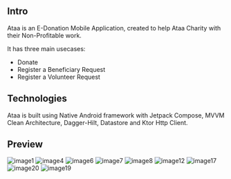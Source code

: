 ## Intro
Ataa is an E-Donation Mobile Application, created to help Ataa Charity with their Non-Profitable work.

It has three main usecases:
* Donate
* Register a Beneficiary Request
* Register a Volunteer Request

## Technologies
Ataa is built using Native Android framework with Jetpack Compose, MVVM Clean Architecture, Dagger-Hilt, Datastore and Ktor Http Client.

## Preview
![image1](https://user-images.githubusercontent.com/57716361/187018453-7b36b33a-edf4-41de-b4a3-54dec0e0459a.png)
![image4](https://user-images.githubusercontent.com/57716361/187018472-2557a7d2-164d-48a9-a8a2-8e2850f0fa42.png)
![image6](https://user-images.githubusercontent.com/57716361/187018474-7afa3ff7-18ef-4d1d-bd0d-b020224e8392.png)
![image7](https://user-images.githubusercontent.com/57716361/187018482-e16f8a41-f843-421f-a191-c8c05c9423bb.png)
![image8](https://user-images.githubusercontent.com/57716361/187018486-26619246-ac57-4c42-beb9-c5d89e6ce0e2.png)
![image12](https://user-images.githubusercontent.com/57716361/187018491-79f298f5-53ae-4bb0-b51d-d9e6671d0d1a.png)
![image17](https://user-images.githubusercontent.com/57716361/187018494-d8d612e1-2268-4a48-b2cb-47df1ffa4782.png)
![image20](https://user-images.githubusercontent.com/57716361/187018498-9dcc8fae-f0f8-4c04-9ab9-572288e4d4a9.png)
![image19](https://user-images.githubusercontent.com/57716361/187018502-95f57b15-9b83-47b4-8020-9334bf29e79d.png)
